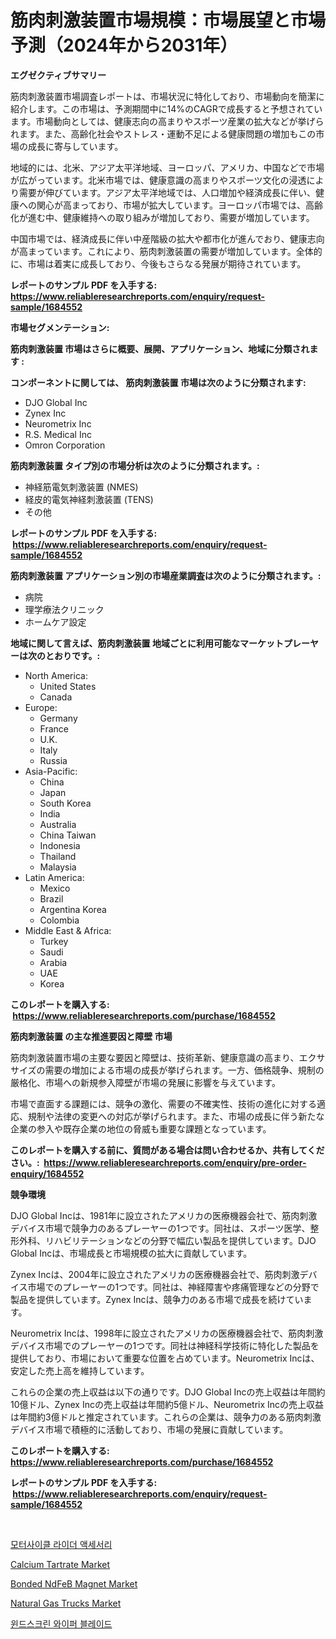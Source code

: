 <p><h1>筋肉刺激装置市場規模：市場展望と市場予測（2024年から2031年）</h1></p><p><strong>エグゼクティブサマリー</strong></p>
<p><p>筋肉刺激装置市場調査レポートは、市場状況に特化しており、市場動向を簡潔に紹介します。この市場は、予測期間中に14%のCAGRで成長すると予想されています。市場動向としては、健康志向の高まりやスポーツ産業の拡大などが挙げられます。また、高齢化社会やストレス・運動不足による健康問題の増加もこの市場の成長に寄与しています。</p><p>地域的には、北米、アジア太平洋地域、ヨーロッパ、アメリカ、中国などで市場が広がっています。北米市場では、健康意識の高まりやスポーツ文化の浸透により需要が伸びています。アジア太平洋地域では、人口増加や経済成長に伴い、健康への関心が高まっており、市場が拡大しています。ヨーロッパ市場では、高齢化が進む中、健康維持への取り組みが増加しており、需要が増加しています。</p><p>中国市場では、経済成長に伴い中産階級の拡大や都市化が進んでおり、健康志向が高まっています。これにより、筋肉刺激装置の需要が増加しています。全体的に、市場は着実に成長しており、今後もさらなる発展が期待されています。</p></p>
<p><strong>レポートのサンプル PDF を入手する: <a href="https://www.reliableresearchreports.com/enquiry/request-sample/1684552">https://www.reliableresearchreports.com/enquiry/request-sample/1684552</a></strong></p>
<p><strong>市場セグメンテーション:</strong></p>
<p><strong> 筋肉刺激装置 市場はさらに概要、展開、アプリケーション、地域に分類されます :</strong></p>
<p><strong>コンポーネントに関しては、 筋肉刺激装置 市場は次のように分類されます: &nbsp;</strong></p>
<p><ul><li>DJO Global Inc</li><li>Zynex Inc</li><li>Neurometrix Inc</li><li>R.S. Medical Inc</li><li>Omron Corporation</li></ul></p>
<p><strong> 筋肉刺激装置 タイプ別の市場分析は次のように分類されます。:</strong></p>
<p><ul><li>神経筋電気刺激装置 (NMES)</li><li>経皮的電気神経刺激装置 (TENS)</li><li>その他</li></ul></p>
<p><strong>レポートのサンプル PDF を入手する: &nbsp;<a href="https://www.reliableresearchreports.com/enquiry/request-sample/1684552">https://www.reliableresearchreports.com/enquiry/request-sample/1684552</a></strong></p>
<p><strong> 筋肉刺激装置 アプリケーション別の市場産業調査は次のように分類されます。:</strong></p>
<p><ul><li>病院</li><li>理学療法クリニック</li><li>ホームケア設定</li></ul></p>
<p><strong>地域に関して言えば、筋肉刺激装置 地域ごとに利用可能なマーケットプレーヤーは次のとおりです。:</strong></p>
<p><ul>
    <li>
        North America:
        <ul>
            <li>United States</li>
            <li>Canada</li>
        </ul>
    </li>
    <li>
        Europe:
        <ul>
            <li>Germany</li>
            <li>France</li>
            <li>U.K.</li>
            <li>Italy</li>
            <li>Russia</li>
        </ul>
    </li>
    <li>
        Asia-Pacific:
        <ul>
            <li>China</li>
            <li>Japan</li>
            <li>South Korea</li>
            <li>India</li>
            <li>Australia</li>
            <li>China Taiwan</li>
            <li>Indonesia</li>
            <li>Thailand</li>
            <li>Malaysia</li>
        </ul>
    </li>
    <li>
        Latin America:
        <ul>
            <li>Mexico</li>
            <li>Brazil</li>
            <li>Argentina Korea</li>
            <li>Colombia</li>
        </ul>
    </li>
    <li>
        Middle East & Africa:
        <ul>
            <li>Turkey</li>
            <li>Saudi</li>
            <li>Arabia</li>
            <li>UAE</li>
            <li>Korea</li>
        </ul>
    </li>
    </ul></p>
<p><strong>このレポートを購入する: &nbsp;<a href="https://www.reliableresearchreports.com/purchase/1684552">https://www.reliableresearchreports.com/purchase/1684552</a></strong></p>
<p><strong>筋肉刺激装置 の主な推進要因と障壁 市場</strong></p>
<p><p>筋肉刺激装置市場の主要な要因と障壁は、技術革新、健康意識の高まり、エクササイズの需要の増加による市場の成長が挙げられます。一方、価格競争、規制の厳格化、市場への新規参入障壁が市場の発展に影響を与えています。</p><p>市場で直面する課題には、競争の激化、需要の不確実性、技術の進化に対する適応、規制や法律の変更への対応が挙げられます。また、市場の成長に伴う新たな企業の参入や既存企業の地位の脅威も重要な課題となっています。</p></p>
<p><strong>このレポートを購入する前に、質問がある場合は問い合わせるか、共有してください。:&nbsp; <a href="https://www.reliableresearchreports.com/enquiry/pre-order-enquiry/1684552">https://www.reliableresearchreports.com/enquiry/pre-order-enquiry/1684552</a></strong></p>
<p><strong>競争環境</strong></p>
<p><p>DJO Global Incは、1981年に設立されたアメリカの医療機器会社で、筋肉刺激デバイス市場で競争力のあるプレーヤーの1つです。同社は、スポーツ医学、整形外科、リハビリテーションなどの分野で幅広い製品を提供しています。DJO Global Incは、市場成長と市場規模の拡大に貢献しています。</p><p>Zynex Incは、2004年に設立されたアメリカの医療機器会社で、筋肉刺激デバイス市場でのプレーヤーの1つです。同社は、神経障害や疼痛管理などの分野で製品を提供しています。Zynex Incは、競争力のある市場で成長を続けています。</p><p>Neurometrix Incは、1998年に設立されたアメリカの医療機器会社で、筋肉刺激デバイス市場でのプレーヤーの1つです。同社は神経科学技術に特化した製品を提供しており、市場において重要な位置を占めています。Neurometrix Incは、安定した売上高を維持しています。</p><p>これらの企業の売上収益は以下の通りです。DJO Global Incの売上収益は年間約10億ドル、Zynex Incの売上収益は年間約5億ドル、Neurometrix Incの売上収益は年間約3億ドルと推定されています。これらの企業は、競争力のある筋肉刺激デバイス市場で積極的に活動しており、市場の発展に貢献しています。</p></p>
<p><strong>このレポートを購入する: &nbsp; <a href="https://www.reliableresearchreports.com/purchase/1684552">https://www.reliableresearchreports.com/purchase/1684552</a></strong></p>
<p><strong>レポートのサンプル PDF を入手する: &nbsp;<a href="https://www.reliableresearchreports.com/enquiry/request-sample/1684552">https://www.reliableresearchreports.com/enquiry/request-sample/1684552</a></strong><strong></strong></p>
<p>&nbsp;</p>
<p><p><a href="https://github.com/vsnao330707/Market-Research-Report-List-1/blob/main/3015444190573.md">모터사이클 라이더 액세서리</a></p><p><a href="https://github.com/vimar16th/Market-Research-Report-List-3/blob/main/calcium-tartrate-market.md">Calcium Tartrate Market</a></p><p><a href="https://shimmer-gardenia-37a.notion.site/Bonded-NdFeB-Magnet-Market-Research-Report-Provides-Critical-Insights-that-can-help-Shape-Business-D-db69b23e96d947a4a8828ceb7562bd7c">Bonded NdFeB Magnet Market</a></p><p><a href="https://view.publitas.com/reportprime-1/natural-gas-trucks-market-furnish-information-about-market-size-market-share-market-dynamics-and-projections-spanning-from-2023-to-2030/">Natural Gas Trucks Market</a></p><p><a href="https://github.com/laholand/Market-Research-Report-List-2/blob/main/1784550190572.md">윈드스크린 와이퍼 블레이드</a></p></p>